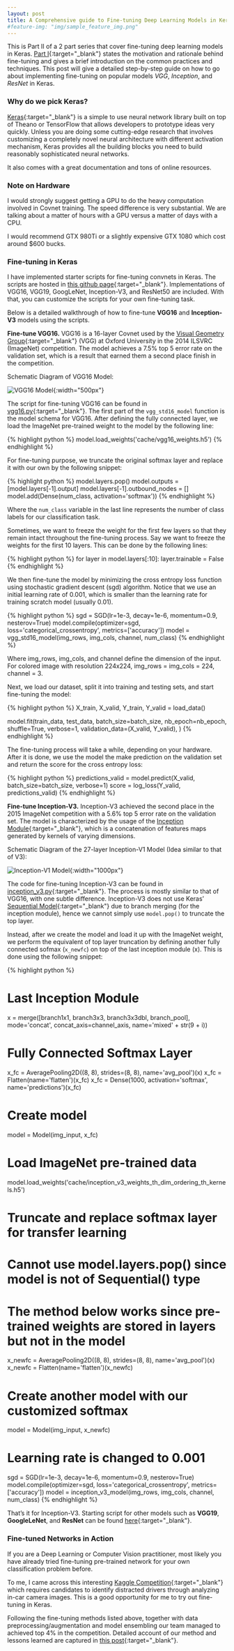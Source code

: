 ```yaml
---
layout: post
title: A Comprehensive guide to Fine-tuning Deep Learning Models in Keras (Part II)
#feature-img: "img/sample_feature_img.png"
---
```

This is Part II of a 2 part series that cover fine-tuning deep learning models in Keras. [Part I](/2016/10/03/fine-tuning-in-keras-part1.html){:target="_blank"} states the motivation and rationale behind fine-tuning and gives a brief introduction on the common practices and techniques. This post will give a detailed step-by-step guide on how to go about implementing fine-tuning on popular models *VGG*, *Inception*, and *ResNet* in Keras. 

### Why do we pick Keras?
[Keras](https://keras.io/){:target="_blank"} is a simple to use neural network library built on top of Theano or TensorFlow that allows developers to prototype ideas very quickly. Unless you are doing some cutting-edge research that involves customizing a completely novel neural architecture with different activation mechanism, Keras provides all the building blocks you need to build reasonably sophisticated neural networks. 

It also comes with a great documentation and tons of online resources. 


### Note on Hardware

I would strongly suggest getting a GPU to do the heavy computation involved in Covnet training. The speed difference is very substantial. We are talking about a matter of hours with a GPU versus a matter of days with a CPU. 

I would recommend GTX 980Ti or a slightly expensive GTX 1080 which cost around $600 bucks. 

### Fine-tuning in Keras
I have implemented starter scripts for fine-tuning convnets in Keras. The scripts are hosted in [this github page](https://github.com/flyyufelix/cnn_finetune){:target="_blank"}. Implementations of VGG16, VGG19, GoogLeNet, Inception-V3, and ResNet50 are included. With that, you can customize the scripts for your own fine-tuning task. 

Below is a detailed walkthrough of how to fine-tune **VGG16** and **Inception-V3** models using the scripts.  

**Fine-tune VGG16.** VGG16 is a 16-layer Covnet used by the [Visual Geometry Group](http://www.robots.ox.ac.uk/~vgg/research/very_deep/){:target="_blank"} (VGG) at Oxford University in the 2014 ILSVRC (ImageNet) competition. The model achieves a 7.5% top 5 error rate on the validation set, which is a result that earned them a second place finish in the competition. 

Schematic Diagram of VGG16 Model:

![VGG16 Model](/img/vgg16.png){:width="500px"}

The script for fine-tuning VGG16 can be found in [vgg16.py](https://github.com/flyyufelix/cnn_finetune/blob/master/vgg16.py){:target="_blank"}. The first part of the `vgg_std16_model` function is the model schema for VGG16. After defining the fully connected layer, we load the ImageNet pre-trained weight to the model by the following line:

{% highlight python %}
model.load_weights('cache/vgg16_weights.h5')
{% endhighlight %}

For fine-tuning purpose, we truncate the original softmax layer and replace it with our own by the following snippet:

{% highlight python %}
model.layers.pop()
model.outputs = [model.layers[-1].output]
model.layers[-1].outbound_nodes = []
model.add(Dense(num_class, activation='softmax'))
{% endhighlight %}

Where the `num_class` variable in the last line represents the number of class labels for our classification task. 

Sometimes, we want to freeze the weight for the first few layers so that they remain intact throughout the fine-tuning process. Say we want to freeze the weights for the first 10 layers. This can be done by the following lines:

{% highlight python %}
for layer in model.layers[:10]:
    layer.trainable = False
{% endhighlight %}


We then fine-tune the model by minimizing the cross entropy loss function using stochastic gradient descent (sgd) algorithm. Notice that we use an initial learning rate of 0.001, which is smaller than the learning rate for training scratch model (usually 0.01). 

{% highlight python %}
sgd = SGD(lr=1e-3, decay=1e-6, momentum=0.9, nesterov=True)
model.compile(optimizer=sgd, loss='categorical_crossentropy', metrics=['accuracy'])
model = vgg_std16_model(img_rows, img_cols, channel, num_class)
{% endhighlight %}

Where img_rows, img_cols, and channel define the dimension of the input. For colored image with resolution 224x224, img_rows = img_cols = 224, channel = 3. 

Next, we load our dataset, split it into training and testing sets, and start fine-tuning the model:

{% highlight python %}
X_train, X_valid, Y_train, Y_valid = load_data()

model.fit(train_data, test_data,
          batch_size=batch_size,
          nb_epoch=nb_epoch,
          shuffle=True,
          verbose=1,
          validation_data=(X_valid, Y_valid),
          )
{% endhighlight %}

The fine-tuning process will take a while, depending on your hardware. After it is done, we use the model the make prediction on the validation set and return the score for the cross entropy loss:

{% highlight python %}
predictions_valid = model.predict(X_valid, batch_size=batch_size, verbose=1)
score = log_loss(Y_valid, predictions_valid)
{% endhighlight %}

**Fine-tune Inception-V3.** Inception-V3 achieved the second place in the 2015 ImageNet competition with a 5.6% top 5 error rate on the validation set. The model is characterized by the usage of the [Inception Module](https://www.youtube.com/watch?v=VxhSouuSZDY){:target="_blank"}, which is a concatenation of features maps generated by kernels of varying dimensions. 

Schematic Diagram of the 27-layer Inception-V1 Model (Idea similar to that of V3):

![Inception-V1 Model](/img/inception.png){:width="1000px"}

The code for fine-tuning Inception-V3 can be found in [inception_v3.py](https://github.com/flyyufelix/cnn_finetune/blob/master/inception_v3.py){:target="_blank"}. The process is mostly similar to that of VGG16, with one subtle difference. Inception-V3 does not use Keras’ [Sequential Model](https://keras.io/models/sequential/){:target="_blank"} due to branch merging (for the inception module), hence we cannot simply use `model.pop()` to truncate the top layer. 

Instead, after we create the model and load it up with the ImageNet weight, we perform the equivalent of top layer truncation by defining another fully connected sofmax (`x_newfc`) on top of the last inception module (x). This is done using the following snippet: 

{% highlight python %}
# Last Inception Module 
x = merge([branch1x1, branch3x3, branch3x3dbl, branch_pool],
                  mode='concat', concat_axis=channel_axis,
                  name='mixed' + str(9 + i))

# Fully Connected Softmax Layer
x_fc = AveragePooling2D((8, 8), strides=(8, 8), name='avg_pool')(x)
x_fc = Flatten(name='flatten')(x_fc)
x_fc = Dense(1000, activation='softmax', name='predictions')(x_fc)

# Create model
model = Model(img_input, x_fc)

# Load ImageNet pre-trained data
model.load_weights('cache/inception_v3_weights_th_dim_ordering_th_kernels.h5')

# Truncate and replace softmax layer for transfer learning
# Cannot use model.layers.pop() since model is not of Sequential() type
# The method below works since pre-trained weights are stored in layers but not in the model
x_newfc = AveragePooling2D((8, 8), strides=(8, 8), name='avg_pool')(x)
x_newfc = Flatten(name='flatten')(x_newfc)

# Create another model with our customized softmax
model = Model(img_input, x_newfc)

# Learning rate is changed to 0.001
sgd = SGD(lr=1e-3, decay=1e-6, momentum=0.9, nesterov=True)
model.compile(optimizer=sgd, loss='categorical_crossentropy', metrics=['accuracy'])
model = inception_v3_model(img_rows, img_cols, channel, num_class)
{% endhighlight %}

That’s it for Inception-V3. Starting script for other models such as **VGG19**, **GoogleLeNet**, and **ResNet** can be found [here](https://github.com/flyyufelix/cnn_finetune){:target="_blank"}.

### Fine-tuned Networks in Action
If you are a Deep Learning or Computer Vision practitioner, most likely you have already tried fine-tuning pre-trained network for your own classification problem before. 

To me, I came across this interesting [Kaggle Competition](https://www.kaggle.com/c/state-farm-distracted-driver-detection){:target="_blank"} which requires candidates to identify distracted drivers through analyzing in-car camera images. This is a good opportunity for me to try out fine-tuning in Keras. 

Following the fine-tuning methods listed above, together with data preprocessing/augmentation and model ensembling our team managed to achieved top 4% in the competition. Detailed account of our method and lessons learned are captured in [this post](/2016/10/11/kaggle-statefarm.html){:target="_blank"}.


